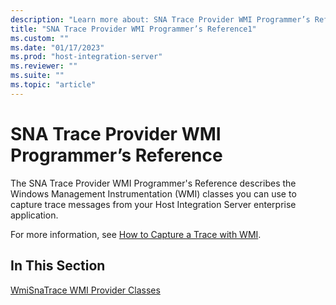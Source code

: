 ```yaml
---
description: "Learn more about: SNA Trace Provider WMI Programmer’s Reference"
title: "SNA Trace Provider WMI Programmer’s Reference1"
ms.custom: ""
ms.date: "01/17/2023"
ms.prod: "host-integration-server"
ms.reviewer: ""
ms.suite: ""
ms.topic: "article"
---
```

# SNA Trace Provider WMI Programmer’s Reference
The SNA Trace Provider WMI Programmer's Reference describes the Windows Management Instrumentation (WMI) classes you can use to capture trace messages from your Host Integration Server enterprise application.  
  
 For more information, see [How to Capture a Trace with WMI](./how-to-capture-a-trace-with-wmi1.md).  
  
## In This Section  
 [WmiSnaTrace WMI Provider Classes](../core/wmisnatrace-wmi-provider-classes2.md)

